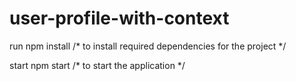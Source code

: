 # user-profile-with-context

run 
 npm install  /* to install required dependencies for the project */

start
  npm start  /* to start the application */
